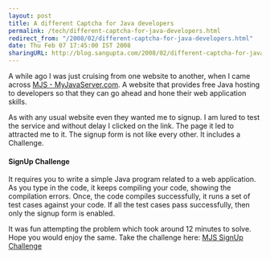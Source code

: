 ```yaml
---
layout: post
title: A different Captcha for Java developers
permalink: /tech/different-captcha-for-java-developers.html
redirect_from: "/2008/02/different-captcha-for-java-developers.html"
date: Thu Feb 07 17:45:00 IST 2008
sharingURL: http://blog.sangupta.com/2008/02/different-captcha-for-java-developers.html
---
```


A while ago I was just cruising from one website to another, when I came across 
<a href="http://myjavaserver.com">MJS - MyJavaServer.com</a>. A website that provides 
free Java hosting to developers so that they can go ahead and hone their web 
application skills.

<!-- break here -->

As with any usual website even they wanted me to signup. I am lured to test the 
service and without delay I clicked on the link. The page it led to attracted me 
to it. The signup form is not like every other. It includes a Challenge.

#### SignUp Challenge

It requires you to write a simple Java program related to a web application. As you 
type in the code, it keeps compiling your code, showing the compilation errors. Once, 
the code compiles successfully, it runs a set of test cases against your code. If all 
the test cases pass successfully, then only the signup form is enabled.

It was fun attempting the problem which took around 12 minutes to solve. Hope you would 
enjoy the same. Take the challenge here:
<a href="http://www.myjavaserver.com/signup">MJS SignUp Challenge</a>
